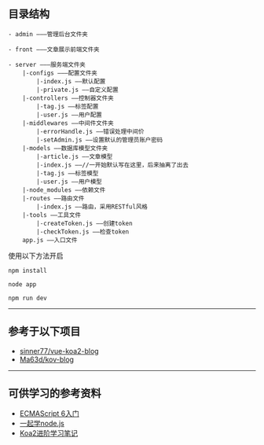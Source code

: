 ## 目录结构

```
- admin ———管理后台文件夹

- front ———文章展示前端文件夹

- server ———服务端文件夹 
    |-configs ———配置文件夹
        |-index.js ——默认配置
        |-private.js ——自定义配置
    |-controllers ——控制器文件夹
        |-tag.js ——标签配置
        |-user.js ——用户配置
    |-middlewares ——中间件文件夹
        |-errorHandle.js ——错误处理中间价
        |-setAdmin.js ——设置默认的管理员账户密码
    |-models ——数据库模型文件夹
        |-article.js ——文章模型
        |-index.js ——//一开始默认写在这里，后来抽离了出去
        |-tag.js ——标签模型
        |-user.js ——用户模型
    |-node_modules ——依赖文件
    |-routes ——路由文件
        |-index.js ——路由，采用RESTful风格
    |-tools ——工具文件
        |-createToken.js ——创建token
        |-checkToken.js ——检查token
    app.js ——入口文件
```

使用以下方法开启
```
npm install

node app

npm run dev

```

---
## 参考于以下项目
- [sinner77/vue-koa2-blog](https://github.com/sinner77/vue-koa2-blog)
- [Ma63d/kov-blog](https://github.com/Ma63d/kov-blog)

---
## 可供学习的参考资料
- [ECMAScript 6入门](http://es6.ruanyifeng.com/)
- [一起学node.js](https://maninboat.gitbooks.io/n-blog/content/)
- [Koa2进阶学习笔记](https://chenshenhai.github.io/koa2-note/)
